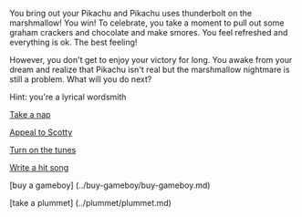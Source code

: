 You bring out your Pikachu and Pikachu uses thunderbolt on the marshmallow! You win!
To celebrate, you take a moment to pull out some graham crackers and chocolate
and make smores.
You feel refreshed and everything is ok.
The best feeling!

However, you don't get to enjoy your victory for long.  You awake from your dream and
realize that Pikachu isn't real but the marshmallow nightmare is still a problem.  What will you do next?

Hint: you're a lyrical wordsmith

[Take a nap](../sleep/marshmallow.md)

[Appeal to Scotty](../explore-outside/call-scotty/call-scotty.md)

[Turn on the tunes](../invite-friends/mosh_pit/mosh_pit.md)

[Write a hit song](../hit-song/hit-song.md)

[buy a gameboy] (../buy-gameboy/buy-gameboy.md)

[take a plummet] (../plummet/plummet.md)
